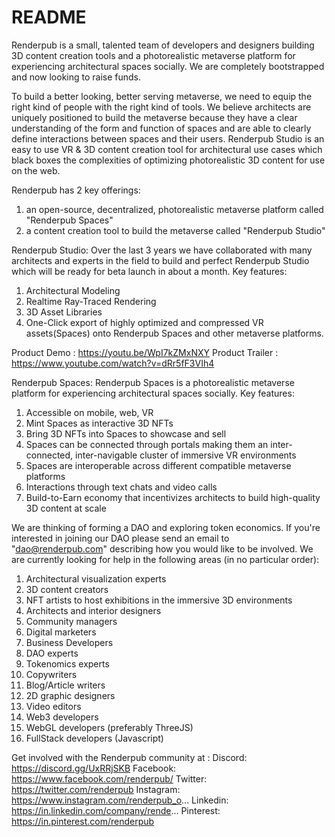 # README

Renderpub is a small, talented team of developers and designers building 3D content creation tools and a photorealistic metaverse platform for experiencing architectural spaces socially. We are completely bootstrapped and now looking to raise funds.
 
To build a better looking, better serving metaverse, we need to equip the right kind of people with the right kind of tools. We believe architects are uniquely positioned to build the metaverse because they have a clear understanding of the form and function of spaces and are able to clearly define interactions between spaces and their users. Renderpub Studio is an easy to use VR & 3D content creation tool for architectural use cases which black boxes the complexities of optimizing photorealistic 3D content for use on the web.
 
Renderpub has 2 key offerings:
1) an open-source, decentralized, photorealistic metaverse platform called "Renderpub Spaces"
2) a content creation tool to build the metaverse called "Renderpub Studio"
 
Renderpub Studio:
Over the last 3 years we have collaborated with many architects and experts in the field to build and perfect Renderpub Studio which will be ready for beta launch in about a month.
Key features:
1) Architectural Modeling
2) Realtime Ray-Traced Rendering
3) 3D Asset Libraries
4) One-Click export of highly optimized and compressed VR assets(Spaces) onto Renderpub Spaces and other metaverse platforms.
 
Product Demo	: https://youtu.be/WpI7kZMxNXY
Product Trailer	: https://www.youtube.com/watch?v=dRr5fF3VIh4
 
 
Renderpub Spaces:
 Renderpub Spaces is a photorealistic metaverse platform for experiencing architectural spaces socially.
Key features:
1) Accessible on mobile, web, VR
2) Mint Spaces as interactive 3D NFTs
3) Bring 3D NFTs into Spaces to showcase and sell
4) Spaces can be connected through portals making them an inter-connected, inter-navigable cluster of immersive VR environments
5) Spaces are interoperable across different compatible metaverse platforms
6) Interactions through text chats and video calls
7) Build-to-Earn economy that incentivizes architects to build high-quality 3D content at scale
 
 
 
We are thinking of forming a DAO and exploring token economics. If you're interested in joining our DAO please send an email to "dao@renderpub.com" describing how you would like to be involved. We are currently looking for help in the following areas (in no particular order):
1) Architectural visualization experts
2) 3D content creators
3) NFT artists to host exhibitions in the immersive 3D environments
4) Architects and interior designers
5) Community managers
6) Digital marketers
7) Business Developers
8) DAO experts
9) Tokenomics experts
10) Copywriters
11) Blog/Article writers
12) 2D graphic designers
13) Video editors
14) Web3 developers
15) WebGL developers (preferably ThreeJS)
16) FullStack developers (Javascript) 
 
 
Get involved with the Renderpub community at :
Discord: https://discord.gg/UxRRjSKB
Facebook: https://www.facebook.com/renderpub/
Twitter: https://twitter.com/renderpub
Instagram: https://www.instagram.com/renderpub_o...
Linkedin: https://in.linkedin.com/company/rende...
Pinterest: https://in.pinterest.com/renderpub
